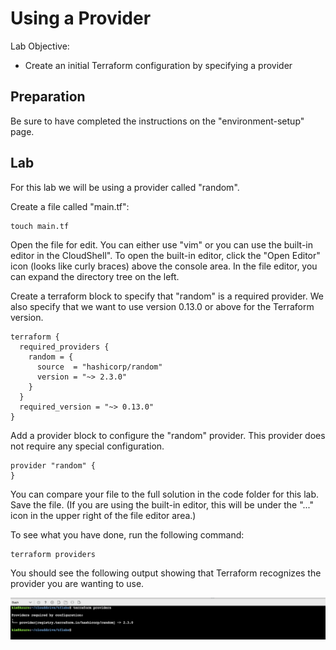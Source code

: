 # Using a Provider

Lab Objective:
- Create an initial Terraform configuration by specifying a provider

## Preparation

Be sure to have completed the instructions on the "environment-setup" page.

## Lab

For this lab we will be using a provider called "random".

Create a file called "main.tf":

```
touch main.tf
```

Open the file for edit.  You can either use "vim" or you can use the built-in editor in the CloudShell".  To open the built-in editor, click the "Open Editor" icon (looks like curly braces) above the console area.  In the file editor, you can expand the directory tree on the left.

Create a terraform block to specify that "random" is a required provider.  We also specify that we want to use version 0.13.0 or above for the Terraform version.

```
terraform {
  required_providers {
    random = {
      source  = "hashicorp/random"
      version = "~> 2.3.0"
    }
  }
  required_version = "~> 0.13.0"
}
```

Add a provider block to configure the "random" provider. This provider does not require any special configuration.

```
provider "random" {
}
```

You can compare your file to the full solution in the code folder for this lab. Save the file.  (If you are using the built-in editor, this will be under the "..." icon in the upper right of the file editor area.)

To see what you have done, run the following command:

```
terraform providers
```

You should see the following output showing that Terraform recognizes the provider you are wanting to use.

![Terraform Providers](./images/tf-providers-ss.png "Terraform Providers Output")
